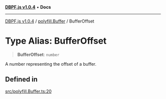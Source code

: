 [**DBPF.js v1.0.4**](../../README.md) • **Docs**

***

[DBPF.js v1.0.4](../../README.md) / [polyfill.Buffer](../README.md) / BufferOffset

# Type Alias: BufferOffset

> **BufferOffset**: `number`

A number representing the offset of a buffer.

## Defined in

[src/polyfill.Buffer.ts:20](https://github.com/anonhostpi/DBPF.js/blob/96bf3262c3e4b9863c3bc71ebc15b70d5c50d6d9/src/polyfill.Buffer.ts#L20)
